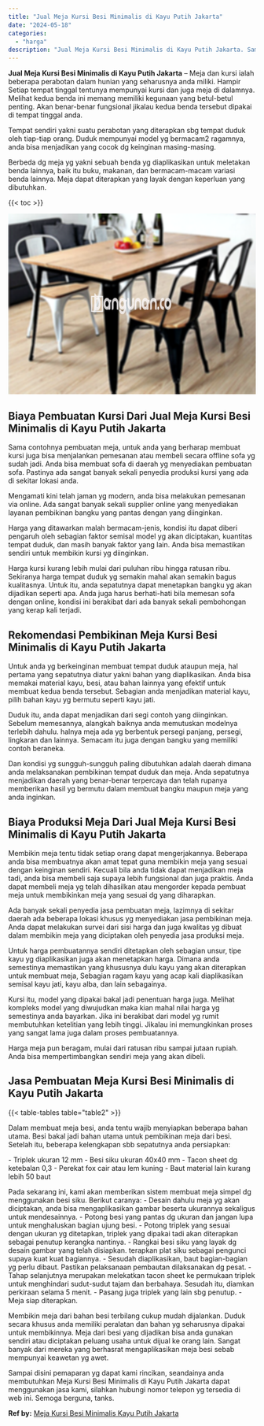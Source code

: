 ```yaml
---
title: "Jual Meja Kursi Besi Minimalis di Kayu Putih Jakarta"
date: "2024-05-18"
categories: 
  - "harga"
description: "Jual Meja Kursi Besi Minimalis di Kayu Putih Jakarta. Sampai disini pemaparan yg dapat kami rincikan, seandainya anda membutuhkan Meja Kursi Besi Minimalis d..."
---
```


**Jual Meja Kursi Besi Minimalis di Kayu Putih Jakarta** – Meja dan kursi ialah beberapa perabotan dalam hunian yang seharusnya anda miliki. Hampir Setiap tempat tinggal tentunya mempunyai kursi dan juga meja di dalamnya. Melihat kedua benda ini memang memiliki kegunaan yang betul-betul penting. Akan benar-benar fungsional jikalau kedua benda tersebut dipakai di tempat tinggal anda.

Tempat sendiri yakni suatu perabotan yang diterapkan sbg tempat duduk oleh tiap-tiap orang. Duduk mempunyai model yg bermacam2 ragamnya, anda bisa menjadikan yang cocok dg keinginan masing-masing.

Berbeda dg meja yg yakni sebuah benda yg diaplikasikan untuk meletakan benda lainnya, baik itu buku, makanan, dan bermacam-macam variasi benda lainnya. Meja dapat diterapkan yang layak dengan keperluan yang dibutuhkan.

{{< toc >}}

![Jual Meja Kursi Besi Minimalis di Kayu Putih Jakarta](/images/jual-meja-besi-murah25.png)

## Biaya Pembuatan Kursi Dari Jual Meja Kursi Besi Minimalis di Kayu Putih Jakarta

Sama contohnya pembuatan meja, untuk anda yang berharap membuat kursi juga bisa menjalankan pemesanan atau membeli secara offline sofa yg sudah jadi. Anda bisa membuat sofa di daerah yg menyediakan pembuatan sofa. Pastinya ada sangat banyak sekali penyedia produksi kursi yang ada di sekitar lokasi anda.

Mengamati kini telah jaman yg modern, anda bisa melakukan pemesanan via online. Ada sangat banyak sekali supplier online yang menyediakan layanan pembikinan bangku yang pantas dengan yang diinginkan.

Harga yang ditawarkan malah bermacam-jenis, kondisi itu dapat diberi pengaruh oleh sebagian faktor semisal model yg akan diciptakan, kuantitas tempat duduk, dan masih banyak faktor yang lain. Anda bisa memastikan sendiri untuk membikin kursi yg diinginkan.

Harga kursi kurang lebih mulai dari puluhan ribu hingga ratusan ribu. Sekiranya harga tempat duduk yg semakin mahal akan semakin bagus kualitasnya. Untuk itu, anda sepatutnya dapat menetapkan bangku yg akan dijadikan seperti apa. Anda juga harus berhati-hati bila memesan sofa dengan online, kondisi ini berakibat dari ada banyak sekali pembohongan yang kerap kali terjadi.

## Rekomendasi Pembikinan Meja Kursi Besi Minimalis di Kayu Putih Jakarta

Untuk anda yg berkeinginan membuat tempat duduk ataupun meja, hal pertama yang sepatutnya diatur yakni bahan yang diaplikasikan. Anda bisa memakai material kayu, besi, atau bahan lainnya yang efektif untuk membuat kedua benda tersebut. Sebagian anda menjadikan material kayu, pilih bahan kayu yg bermutu seperti kayu jati.

Duduk itu, anda dapat menjadikan dari segi contoh yang diinginkan. Sebelum memesannya, alangkah baiknya anda memutuskan modelnya terlebih dahulu. halnya meja ada yg berbentuk persegi panjang, persegi, lingkaran dan lainnya. Semacam itu juga dengan bangku yang memiliki contoh beraneka.

Dan kondisi yg sungguh-sungguh paling dibutuhkan adalah daerah dimana anda melaksanakan pembikinan tempat duduk dan meja. Anda sepatutnya menjadikan daerah yang benar-benar terpercaya dan telah rupanya memberikan hasil yg bermutu dalam membuat bangku maupun meja yang anda inginkan.

## Biaya Produksi Meja Dari Jual Meja Kursi Besi Minimalis di Kayu Putih Jakarta

Membikin meja tentu tidak setiap orang dapat mengerjakannya. Beberapa anda bisa membuatnya akan amat tepat guna membikin meja yang sesuai dengan keinginan sendiri. Kecuali bila anda tidak dapat menjadikan meja tadi, anda bisa membeli saja supaya lebih fungsional dan juga praktis. Anda dapat membeli meja yg telah dihasilkan atau mengorder kepada pembuat meja untuk membikinkan meja yang sesuai dg yang diharapkan.

Ada banyak sekali penyedia jasa pembuatan meja, lazimnya di sekitar daerah ada beberapa lokasi khusus yg menyediakan jasa pembikinan meja. Anda dapat melakukan survei dari sisi harga dan juga kwalitas yg dibuat dalam membikin meja yang diciptakan oleh penyedia jasa produksi meja.

Untuk harga pembuatannya sendiri ditetapkan oleh sebagian unsur, tipe kayu yg diaplikasikan juga akan menetapkan harga. Dimana anda semestinya memastikan yang khususnya dulu kayu yang akan diterapkan untuk membuat meja, Sebagian ragam kayu yang acap kali diaplikasikan semisal kayu jati, kayu alba, dan lain sebagainya.

Kursi itu, model yang dipakai bakal jadi penentuan harga juga. Melihat kompleks model yang diwujudkan maka kian mahal nilai harga yg semestinya anda bayarkan. Jika ini berakibat dari model yg rumit membutuhkan ketelitian yang lebih tinggi. Jikalau ini memungkinkan proses yang sangat lama juga dalam proses pembuatannya.

Harga meja pun beragam, mulai dari ratusan ribu sampai jutaan rupiah. Anda bisa mempertimbangkan sendiri meja yang akan dibeli.

## Jasa Pembuatan Meja Kursi Besi Minimalis di Kayu Putih Jakarta

{{< table-tables table="table2" >}}

Dalam membuat meja besi, anda tentu wajib menyiapkan beberapa bahan utama. Besi bakal jadi bahan utama untuk pembikinan meja dari besi. Setelah itu, beberapa kelengkapan sbb sepatutnya anda persiapkan:

\- Triplek ukuran 12 mm - Besi siku ukuran 40x40 mm - Tacon sheet dg ketebalan 0,3 - Perekat fox cair atau lem kuning - Baut material lain kurang lebih 50 baut

Pada sekarang ini, kami akan memberikan sistem membuat meja simpel dg menggunakan besi siku. Berikut caranya: - Desain dahulu meja yg akan diciptakan, anda bisa mengaplikasikan gambar beserta ukurannya sekaligus untuk mendesainnya. - Potong besi yang pantas dg ukuran dan jangan lupa untuk menghaluskan bagian ujung besi. - Potong triplek yang sesuai dengan ukuran yg ditetapkan, triplek yang dipakai tadi akan diterapkan sebagai penutup kerangka nantinya. - Rangkai besi siku yang layak dg desain gambar yang telah disiapkan. terapkan plat siku sebagai pengunci supaya kuat kuat bagiannya. - Sesudah diaplikasikan, baut bagian-bagian yg perlu dibaut. Pastikan pelaksanaan pembautan dilaksanakan dg pesat. - Tahap selanjutnya merupakan melekatkan tacon sheet ke permukaan triplek untuk menghindari sudut-sudut tajam dan berbahaya. Sesudah itu, diamkan perkiraan selama 5 menit. - Pasang juga triplek yang lain sbg penutup. - Meja siap diterapkan.

Membikin meja dari bahan besi terbilang cukup mudah dijalankan. Duduk secara khusus anda memiliki peralatan dan bahan yg seharusnya dipakai untuk membikinnya. Meja dari besi yang dijadikan bisa anda gunakan sendiri atau diciptakan peluang usaha untuk dijual ke orang lain. Sangat banyak dari mereka yang berhasrat mengaplikasikan meja besi sebab mempunyai keawetan yg awet.

Sampai disini pemaparan yg dapat kami rincikan, seandainya anda membutuhkan Meja Kursi Besi Minimalis di Kayu Putih Jakarta dapat menggunakan jasa kami, silahkan hubungi nomor telepon yg tersedia di web ini. Semoga berguna, tanks.

**Ref by:** [Meja Kursi Besi Minimalis Kayu Putih Jakarta](https://id.wikipedia.org/wiki/Meja)

